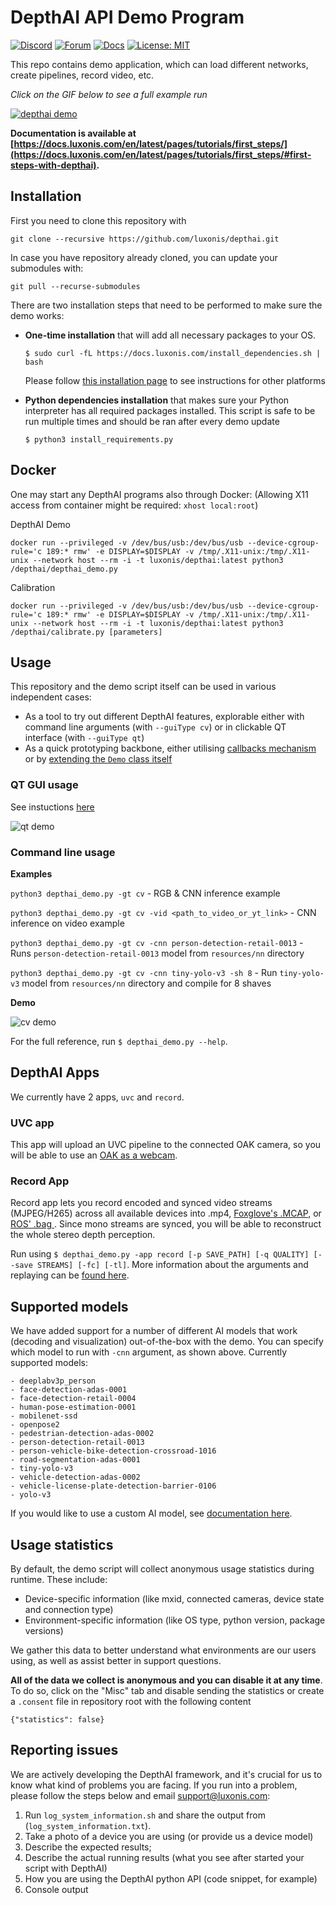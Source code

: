 # DepthAI API Demo Program

[![Discord](https://img.shields.io/discord/790680891252932659?label=Discord)](https://discord.gg/luxonis)
[![Forum](https://img.shields.io/badge/Forum-discuss-orange)](https://discuss.luxonis.com/)
[![Docs](https://img.shields.io/badge/Docs-DepthAI-yellow)](https://docs.luxonis.com)
[![License: MIT](https://img.shields.io/badge/License-MIT-green.svg)](https://opensource.org/licenses/MIT)

This repo contains demo application, which can load different networks, create pipelines, record video, etc.

_Click on the GIF below to see a full example run_

[![depthai demo](https://user-images.githubusercontent.com/5244214/142426845-82f5f8fd-ad1a-4873-97a5-2b3fcdb0ca2e.gif)](https://www.youtube.com/watch?v=sCZpsFQBffk)


__Documentation is available at [https://docs.luxonis.com/en/latest/pages/tutorials/first_steps/](https://docs.luxonis.com/en/latest/pages/tutorials/first_steps/#first-steps-with-depthai).__

## Installation
First you need to clone this repository with
```
git clone --recursive https://github.com/luxonis/depthai.git
```
In case you have repository already cloned, you can update your submodules with:
```
git pull --recurse-submodules 
```
There are two installation steps that need to be performed to make sure the demo works:
- **One-time installation** that will add all necessary packages to your OS.
  ```
  $ sudo curl -fL https://docs.luxonis.com/install_dependencies.sh | bash
  ```
  Please follow [this installation page](https://docs.luxonis.com/projects/api/en/latest/install/) to see instructions for other platforms


- **Python dependencies installation** that makes sure your Python interpreter has all required packages installed.
  This script is safe to be run multiple times and should be ran after every demo update
  ```
  $ python3 install_requirements.py
  ```

## Docker

One may start any DepthAI programs also through Docker:
(Allowing X11 access from container might be required: `xhost local:root`)

DepthAI Demo
```
docker run --privileged -v /dev/bus/usb:/dev/bus/usb --device-cgroup-rule='c 189:* rmw' -e DISPLAY=$DISPLAY -v /tmp/.X11-unix:/tmp/.X11-unix --network host --rm -i -t luxonis/depthai:latest python3 /depthai/depthai_demo.py
```

Calibration
```
docker run --privileged -v /dev/bus/usb:/dev/bus/usb --device-cgroup-rule='c 189:* rmw' -e DISPLAY=$DISPLAY -v /tmp/.X11-unix:/tmp/.X11-unix --network host --rm -i -t luxonis/depthai:latest python3 /depthai/calibrate.py [parameters]
```


## Usage

This repository and the demo script itself can be used in various independent cases:
- As a tool to try out different DepthAI features, explorable either with command line arguments (with `--guiType cv`) or in clickable QT interface (with `--guiType qt`)
- As a quick prototyping backbone, either utilising [callbacks mechanism](https://docs.luxonis.com/en/latest/pages/tutorials/first_steps/#callbacks-file) or by [extending the `Demo` class itself](https://docs.luxonis.com/en/latest/pages/tutorials/first_steps/#importing-demo-as-a-class)

### QT GUI usage

See instuctions [here](https://docs.luxonis.com/en/latest/pages/tutorials/first_steps/#default-run)

![qt demo](https://user-images.githubusercontent.com/5244214/142722740-47e545b7-c7fe-4132-9704-ae3b47d60957.png)

### Command line usage

**Examples**

`python3 depthai_demo.py -gt cv` - RGB & CNN inference example

`python3 depthai_demo.py -gt cv -vid <path_to_video_or_yt_link>` - CNN inference on video example

`python3 depthai_demo.py -gt cv -cnn person-detection-retail-0013` - Runs `person-detection-retail-0013` model from `resources/nn` directory

`python3 depthai_demo.py -gt cv -cnn tiny-yolo-v3 -sh 8` - Run `tiny-yolo-v3` model from `resources/nn` directory and compile for 8 shaves

**Demo**

![cv demo](https://user-images.githubusercontent.com/18037362/177605180-8f327513-131d-4c31-9829-3579bd717c6a.jpg)

For the full reference, run ``$ depthai_demo.py --help``.

## DepthAI Apps

We currently have 2 apps, ``uvc`` and ``record``.

### UVC app

This app will upload an UVC pipeline to the connected OAK camera, so you will be able to use an [OAK as a webcam](https://docs.luxonis.com/en/latest/pages/oak_webcam/).

### Record App

Record app lets you record encoded and synced video streams (MJPEG/H265) across all available devices into .mp4, [Foxglove's .MCAP](https://mcap.dev/), or [ROS' .bag ](http://wiki.ros.org/rosbag). Since mono streams are synced, you will be able to reconstruct the whole stereo depth perception.

Run using ``$ depthai_demo.py -app record [-p SAVE_PATH] [-q QUALITY] [--save STREAMS] [-fc] [-tl]``. More information about the arguments and replaying can be [found here](https://github.com/luxonis/depthai-experiments/tree/master/gen2-record-replay).

## Supported models

We have added support for a number of different AI models that work (decoding and visualization) out-of-the-box with the demo. You can specify which model to run with `-cnn` argument, as shown above. Currently supported models:

```
- deeplabv3p_person
- face-detection-adas-0001
- face-detection-retail-0004
- human-pose-estimation-0001
- mobilenet-ssd
- openpose2
- pedestrian-detection-adas-0002
- person-detection-retail-0013
- person-vehicle-bike-detection-crossroad-1016
- road-segmentation-adas-0001
- tiny-yolo-v3
- vehicle-detection-adas-0002
- vehicle-license-plate-detection-barrier-0106
- yolo-v3
```

If you would like to use a custom AI model, see [documentation here](https://docs.luxonis.com/en/latest/pages/tutorials/first_steps/#using-custom-models).

## Usage statistics

By default, the demo script will collect anonymous usage statistics during runtime. These include:
- Device-specific information (like mxid, connected cameras, device state and connection type)
- Environment-specific information (like OS type, python version, package versions)

We gather this data to better understand what environments are our users using, as well as assist better in support questions.

**All of the data we collect is anonymous and you can disable it at any time**. To do so, click on the "Misc" tab and disable sending the statistics or create a `.consent` file in repository root with the following content

```
{"statistics": false}
```

## Reporting issues

We are actively developing the DepthAI framework, and it's crucial for us to know what kind of problems you are facing.
If you run into a problem, please follow the steps below and email support@luxonis.com:

1. Run `log_system_information.sh` and share the output from (`log_system_information.txt`).
2. Take a photo of a device you are using (or provide us a device model)
3. Describe the expected results;
4. Describe the actual running results (what you see after started your script with DepthAI)
5. How you are using the DepthAI python API (code snippet, for example)
6. Console output
